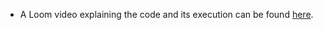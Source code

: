 - A Loom video explaining the code and its execution can be found [here](https://www.loom.com/share/244ccb0c11024322b2dda61a0f6296e0?sid=7c25f2a5-20b3-4ef3-a2fb-84749f1e0b80).